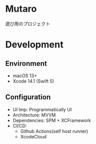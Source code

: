 # Mutaro
遊び用のプロジェクト

# Development

## Environment
- macOS 13+
- Xcode 14.1 (Swift 5)

## Configuration
- UI Imp: Programmatically UI
- Architecture: MVVM
- Dependencies: SPM + XCFramework
- CI/CD:
  - Github Actions(self host runner)
  - XcodeCloud
